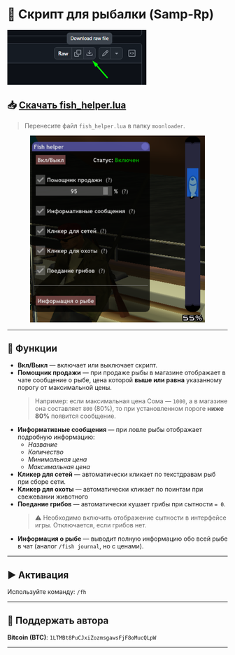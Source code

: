 # 🎣 Скрипт для рыбалки (Samp-Rp)

[![Download](assets/images/download.png)](fish_helper.lua)

## 📥 [**Скачать fish_helper.lua**](fish_helper.lua)

> Перенесите файл `fish_helper.lua` в папку `moonloader`.

<div align="center">
  <img src="assets/images/ui.png" alt="Fish helper UI" width="400">
</div>

---

## 🔧 Функции

- **Вкл/Выкл** — включает или выключает скрипт.
- **Помощник продажи** — при продаже рыбы в магазине отображает в чате сообщение о рыбе, цена которой **выше или равна** указанному порогу от максимальной цены.
  > Например: если максимальная цена Сома — `1000`, а в магазине она составляет `800` (80%), то при установленном пороге **ниже 80%** появится сообщение.
- **Информативные сообщения** — при ловле рыбы отображает подробную информацию:
  - *Название*
  - *Количество*
  - *Минимальная цена*
  - *Максимальная цена*
- **Кликер для сетей** — автоматически кликает по текстдравам рыб при сборе сети.
- **Кликер для охоты** — автоматически кликает по поинтам при свежевании животного
- **Поедание грибов** — автоматически кушает грибы при сытности `= 0`.
  > ⚠ Необходимо включить отображение сытности в интерфейсе игры. Отключается, если грибов нет.
- **Информация о рыбе** — выводит полную информацию обо всей рыбе в чат (аналог `/fish journal`, но с ценами).

---

## ▶ Активация

Используйте команду: `/fh`

---

## 💖 Поддержать автора

**Bitcoin (BTC)**: `1LTMBt8PuCJxiZozmsgawsFjF8oMucQLpW`

---
